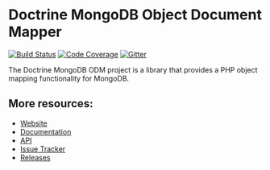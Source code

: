 # Doctrine MongoDB Object Document Mapper

[![Build Status](https://github.com/doctrine/mongodb-odm/workflows/Continuous%20Integration/badge.svg)](https://github.com/doctrine/mongodb-odm/actions?query=workflow%3A%22Continuous+Integration%22)
[![Code Coverage](https://codecov.io/gh/doctrine/mongodb-odm/branch/2.2.x/graph/badge.svg)](https://codecov.io/gh/doctrine/mongodb-odm/branch/2.2.x)
[![Gitter](https://badges.gitter.im/doctrine/mongodb-odm.svg)](https://gitter.im/doctrine/mongodb-odm)


The Doctrine MongoDB ODM project is a library that provides a PHP object mapping functionality for MongoDB.

## More resources:

* [Website](https://www.doctrine-project.org/projects/mongodb-odm.html)
* [Documentation](https://www.doctrine-project.org/projects/doctrine-mongodb-odm/en/stable/)
* [API](https://www.doctrine-project.org/api/mongodb-odm/stable/)
* [Issue Tracker](https://github.com/doctrine/mongodb-odm/issues)
* [Releases](https://github.com/doctrine/mongodb-odm/releases)
